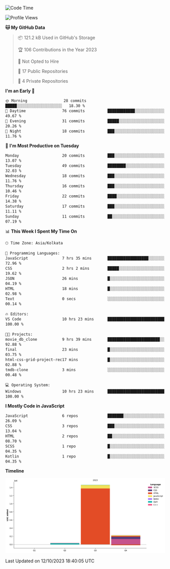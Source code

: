 <!--START_SECTION:waka-->
![Code Time](http://img.shields.io/badge/Code%20Time-194%20hrs%208%20mins-blue)

![Profile Views](http://img.shields.io/badge/Profile%20Views-0-blue)

**🐱 My GitHub Data** 

> 📦 121.2 kB Used in GitHub's Storage 
 > 
> 🏆 106 Contributions in the Year 2023
 > 
> 🚫 Not Opted to Hire
 > 
> 📜 17 Public Repositories 
 > 
> 🔑 4 Private Repositories 
 > 
**I'm an Early 🐤** 

```text
🌞 Morning                28 commits          █████░░░░░░░░░░░░░░░░░░░░   18.30 % 
🌆 Daytime                76 commits          ████████████░░░░░░░░░░░░░   49.67 % 
🌃 Evening                31 commits          █████░░░░░░░░░░░░░░░░░░░░   20.26 % 
🌙 Night                  18 commits          ███░░░░░░░░░░░░░░░░░░░░░░   11.76 % 
```
📅 **I'm Most Productive on Tuesday** 

```text
Monday                   20 commits          ███░░░░░░░░░░░░░░░░░░░░░░   13.07 % 
Tuesday                  49 commits          ████████░░░░░░░░░░░░░░░░░   32.03 % 
Wednesday                18 commits          ███░░░░░░░░░░░░░░░░░░░░░░   11.76 % 
Thursday                 16 commits          ███░░░░░░░░░░░░░░░░░░░░░░   10.46 % 
Friday                   22 commits          ████░░░░░░░░░░░░░░░░░░░░░   14.38 % 
Saturday                 17 commits          ███░░░░░░░░░░░░░░░░░░░░░░   11.11 % 
Sunday                   11 commits          ██░░░░░░░░░░░░░░░░░░░░░░░   07.19 % 
```


📊 **This Week I Spent My Time On** 

```text
🕑︎ Time Zone: Asia/Kolkata

💬 Programming Languages: 
JavaScript               7 hrs 35 mins       ██████████████████░░░░░░░   72.96 % 
CSS                      2 hrs 2 mins        █████░░░░░░░░░░░░░░░░░░░░   19.62 % 
JSON                     26 mins             █░░░░░░░░░░░░░░░░░░░░░░░░   04.19 % 
HTML                     18 mins             █░░░░░░░░░░░░░░░░░░░░░░░░   02.98 % 
Text                     0 secs              ░░░░░░░░░░░░░░░░░░░░░░░░░   00.14 % 

🔥 Editors: 
VS Code                  10 hrs 23 mins      █████████████████████████   100.00 % 

🐱‍💻 Projects: 
movie_db_clone           9 hrs 39 mins       ███████████████████████░░   92.88 % 
final                    23 mins             █░░░░░░░░░░░░░░░░░░░░░░░░   03.75 % 
html-css-grid-project-rec17 mins             █░░░░░░░░░░░░░░░░░░░░░░░░   02.88 % 
tmdb-clone               3 mins              ░░░░░░░░░░░░░░░░░░░░░░░░░   00.48 % 

💻 Operating System: 
Windows                  10 hrs 23 mins      █████████████████████████   100.00 % 
```

**I Mostly Code in JavaScript** 

```text
JavaScript               6 repos             ███████░░░░░░░░░░░░░░░░░░   26.09 % 
CSS                      3 repos             ███░░░░░░░░░░░░░░░░░░░░░░   13.04 % 
HTML                     2 repos             ██░░░░░░░░░░░░░░░░░░░░░░░   08.70 % 
SCSS                     1 repo              █░░░░░░░░░░░░░░░░░░░░░░░░   04.35 % 
Kotlin                   1 repo              █░░░░░░░░░░░░░░░░░░░░░░░░   04.35 % 
```



**Timeline**

![Lines of Code chart](https://raw.githubusercontent.com/sairam030/sairam030/main/assets/bar_graph.png)


 Last Updated on 12/10/2023 18:40:05 UTC
<!--END_SECTION:waka-->
